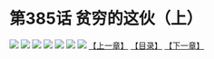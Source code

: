 # 第385话 贫穷的这伙（上）
![](https://mhpic.xiaomingtaiji.net/comic/D/斗破苍穹拆分版/385话/1.jpg-zymk.middle.webp)
![](https://mhpic.xiaomingtaiji.net/comic/D/斗破苍穹拆分版/385话/2.jpg-zymk.middle.webp)
![](https://mhpic.xiaomingtaiji.net/comic/D/斗破苍穹拆分版/385话/3.jpg-zymk.middle.webp)
![](https://mhpic.xiaomingtaiji.net/comic/D/斗破苍穹拆分版/385话/4.jpg-zymk.middle.webp)
![](https://mhpic.xiaomingtaiji.net/comic/D/斗破苍穹拆分版/385话/5.jpg-zymk.middle.webp)
![](https://mhpic.xiaomingtaiji.net/comic/D/斗破苍穹拆分版/385话/6.jpg-zymk.middle.webp)
![](https://mhpic.xiaomingtaiji.net/comic/D/斗破苍穹拆分版/385话/7.jpg-zymk.middle.webp)
[【上一章】](./384.md)
[【目录】](./README.md)
[【下一章】](./386.md)
